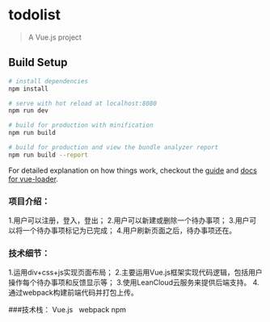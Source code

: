 # todolist

> A Vue.js project

## Build Setup

``` bash
# install dependencies
npm install

# serve with hot reload at localhost:8080
npm run dev

# build for production with minification
npm run build

# build for production and view the bundle analyzer report
npm run build --report
```

For detailed explanation on how things work, checkout the [guide](http://vuejs-templates.github.io/webpack/) and [docs for vue-loader](http://vuejs.github.io/vue-loader).


### 项目介绍：
1.用户可以注册，登入，登出；
2.用户可以新建或删除一个待办事项；
3.用户可以将一个待办事项标记为已完成；
4.用户刷新页面之后，待办事项还在。

### 技术细节：
1.运用div+css+js实现页面布局；
2.主要运用Vue.js框架实现代码逻辑，包括用户操作每个待办事项和反馈显示等；
3.使用LeanCloud云服务来提供后端支持。
4.通过webpack构建前端代码并打包上传。

###技术栈：
Vue.js   webpack  npm

